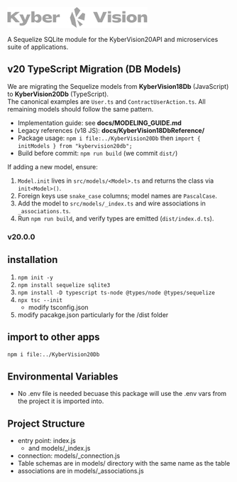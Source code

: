 ![Logo](./docs/images/kyberVisionLogo01.png)

A Sequelize SQLite module for the KyberVision20API and microservices suite of applications.

## v20 TypeScript Migration (DB Models)

We are migrating the Sequelize models from **KyberVision18Db** (JavaScript) to **KyberVision20Db** (TypeScript).  
The canonical examples are `User.ts` and `ContractUserAction.ts`. All remaining models should follow the same pattern.

- Implementation guide: see **docs/MODELING_GUIDE.md**
- Legacy references (v18 JS): **docs/KyberVision18DbReference/**
- Package usage: `npm i file:../KyberVision20Db` then `import { initModels } from "kybervision20db";`
- Build before commit: `npm run build` (we commit `dist/`)

If adding a new model, ensure:

1. `Model.init` lives in `src/models/<Model>.ts` and returns the class via `init<Model>()`.
2. Foreign keys use `snake_case` columns; model names are `PascalCase`.
3. Add the model to `src/models/_index.ts` and wire associations in `_associations.ts`.
4. Run `npm run build`, and verify types are emitted (`dist/index.d.ts`).

### v20.0.0

## installation

1. `npm init -y`
2. `npm install sequelize sqlite3`
3. `npm install -D typescript ts-node @types/node @types/sequelize`
4. `npx tsc --init`
   - modify tsconfig.json
5. modify pacakge.json particularly for the /dist folder

## import to other apps

`npm i file:../KyberVision20Db`

## Environmental Variables

- No .env file is needed becuase this package will use the .env vars from the project it is imported into.

## Project Structure

- entry point: index.js
  - and models/\_index.js
- connection: models/\_connection.js
- Table schemas are in models/ directory with the same name as the table
- associations are in models/\_associations.js
